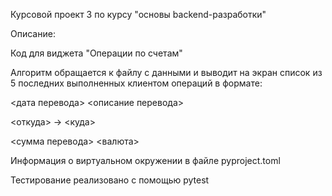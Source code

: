 Курсовой проект 3 по курсу "основы backend-разработки" 


Описание:  

Код для виджета "Операции по счетам"  

Алгоритм обращается к файлу с данными и выводит на экран список из 5 последних выполненных клиентом операций в формате:  

<дата перевода> <описание перевода>  

<откуда> -> <куда>  

<сумма перевода> <валюта>  
  
Информация о виртуальном окружении в файле pyproject.toml  

Тестирование реализовано с помощью pytest  

